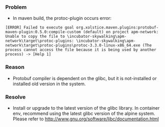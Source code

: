 ### Problem

- In maven build, the protoc-plugin occurs error:

```
[ERROR] Failed to execute goal org.xolstice.maven.plugins:protobuf-maven-plugin:0.5.0:compile-custom (default) on project apm-network: Unable to copy the file to \incubator-skywalking\apm-network\target\protoc-plugins: \incubator-skywalking\apm-network\target\protoc-plugins\protoc-3.3.0-linux-x86_64.exe (The process cannot access the file because it is being used by another process) -> [Help 1]
```

### Reason

- Protobuf compiler is dependent on the glibc, but it is not-installed or installed old version in the system.

### Resolve

- Install or upgrade to the latest version of the glibc library. In container env, recommend using the latest glibc
  version of the alpine system. Please refer to http://www.gnu.org/software/libc/documentation.html
